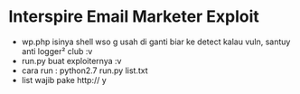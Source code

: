# Interspire Email Marketer Exploit
- wp.php isinya shell wso g usah di ganti biar ke detect kalau vuln, santuy anti logger² club :v
- run.py buat exploiternya :v
- cara run : python2.7 run.py list.txt
- list wajib pake http:// y
